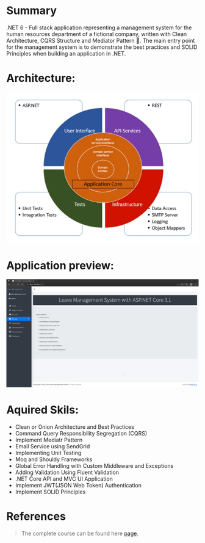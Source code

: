 # Summary
.NET 6 - Full stack application representing a management system for the human resources department of a fictional company, written with Clean Architecture, CQRS Structure and Mediator Pattern 📝. The main entry point for the management system is to demonstrate the best practices and SOLID Principles when building an application in .NET. 

# Architecture:
<p align="center">
    <img src="assets/architecture.jpg" alt="Preview">
</p>

# Application preview:
<p align="center">
    <img src="assets/app.jpg" alt="Preview">
</p>

# Aquired Skils:
* Clean or Onion Architecture and Best Practices
* Command Query Responsibility Segregation (CQRS)
* Implement Mediatr Pattern
* Email Service using SendGrid
* Implementing Unit Testing
* Moq and Shouldy Frameworks
* Global Error Handling with Custom Middleware and Exceptions
* Adding Validation Using Fluent Validation
* .NET Core API and MVC UI Application
* Implement JWT(JSON Web Token)  Authentication
* Implement SOLID Principles

# References
> The complete course can be found here [page](https://www.udemy.com/course/aspnet-core-solid-and-clean-architecture-net-5-and-up).

